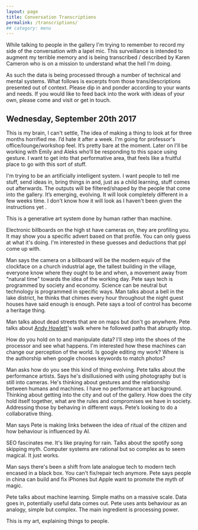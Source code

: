 ```yaml
---
layout: page
title: Conversation Transcriptions
permalink: /transcriptions/
## category: menu
---
```


While talking to people in the gallery I'm trying to remember to record my side of the conversation with a lapel mic. This surveillance is intended to augment my terrible memory and is being transcribed / described by Karen Cameron who is on a mission to understand what the hell I'm doing.

As such the data is being processed through a number of technical and mental systems. What follows is excerpts from those trans/descriptions presented out of context. Please dip in and ponder according to your wants and needs. If you would like to feed back into the work with ideas of your own, please come and visit or get in touch. 

## Wednesday, September 20th 2017

This is my brain, I can't settle, The idea of making a thing to look at for three months horrified me. I’d hate it after a week. I'm going for professor's office/lounge/workshop feel. It’s pretty bare at the moment. Later on I'll be working with Emily and Aleks who’ll be responding to this space using gesture. I want to get into that performative area, that feels like a fruitful place to go with this sort of stuff.

I'm trying to be an artificially intelligent system. I want people to tell me stuff, send ideas in, bring things in and, just as a child learning, stuff comes out afterwards. The outputs will be filtered/shaped by the people that come into the gallery. It’s emerging, evolving. It will look completely different in a few weeks time. I don't know how it will look as I haven't been given the instructions yet .

This is a generative art system done by human rather than machine.

Electronic billboards on the high st have cameras on, they are profiling you. It may show you a specific advert based on that profile. You can only guess at what it's doing. I'm interested in these guesses and deductions that ppl come up with.

Man says the camera on a billboard will be the modern equiv of the clockface on a church industrial age, the tallest building in the village, everyone know where they ought to be and when, a movement away from "natural time" towards the idea of the working day. Pete says tech is programmed by society and economy. Science can be neutral but technology is programmed in specific ways. Man talks about a bell in the lake district, he thinks that chimes every hour throughout the night guest houses have said enough is enough. Pete says a tool of control has become a heritage thing.

Man talks about dead streets that are on maps but don't go anywhere. Pete talks about [Andy Howlett](http://andyhowlett.co.uk)'s walk where he followed paths that abruptly stop. 


How do you hold on to and manipulate data? I'll step into the shoes of the processor and see what happens. I'm interested how these machines can change our perception of the world. Is google editing my work? Where is the authorship when google chooses keywords to match photos?

Man asks how do you see this kind of thing evolving. Pete talks about the performance artists. Says he's disillusioned with using photography but is still into cameras. He's thinking about gestures and the relationship between humans and machines. I have no performance art background. Thinking about getting into the city and out of the gallery. How does the city hold itself together, what are the rules and compromises we have in society. Addressing those by behaving in different ways. Pete’s looking to do a collaborative thing.

Man says Pete is making links between the idea of ritual of the citizen and how behaviour is influenced by AI.

SEO fascinates me. It's like praying for rain. Talks about the spotify song skipping myth. Computer systems are rational but so complex as to seem magical. It just works.

Man says there's been a shift from late analogue tech to modern tech encased in a black box. You can't fix/repair tech anymore. Pete says people in china can build and fix iPhones but Apple want to promote the myth of magic. 

Pete talks about machine learning. Simple maths on a massive scale. Data goes in, potentially useful data comes out. Pete uses ants behaviour as an analogy, simple but complex. The main ingredient is processing power.

This is my art, explaining things to people.


